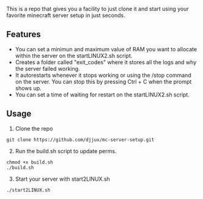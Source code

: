 This is a repo that gives you a facility to just clone it and start using your favorite minecraft server setup in just seconds.

## Features
- You can set a minimun and maximum value of RAM you want to allocate within the server on the startLINUX2.sh script.
- Creates a folder called "exit_codes" where it stores all the logs and why the server failed working. 
- It autorestarts whenever it stops working or using the /stop command on the server. You can stop this by pressing Ctrl + C when the prompt shows up.
- You can set a time of waiting for restart on the startLINUX2.sh script.
## Usage
1. Clone the repo
```
git clone https://github.com/djjux/mc-server-setup.git
```
2. Run the build.sh script to update perms.
```
chmod +x build.sh
./build.sh
```
3. Start your server with start2LINUX.sh
```
./start2LINUX.sh
```
